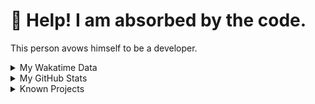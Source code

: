 # 🥺 Help! I am absorbed by the code. 

This person avows himself to be a developer.

<details>

<summary>My Wakatime Data</summary>

<!--START_SECTION:waka-->
![Lines of code](https://img.shields.io/badge/From%20Hello%20World%20I%27ve%20Written-8.8%20million%20lines%20of%20code-blue)

**🐱 My GitHub Data** 

> 📦 741.9 kB Used in GitHub's Storage 
 > 
> 🏆 1,618 Contributions in the Year 2023
 > 
> 🚫 Not Opted to Hire
 > 
> 📜 87 Public Repositories 
 > 
> 🔑 25 Private Repositories 
 > 
**I'm an Early 🐤** 

```text
🌞 Morning                1744 commits        ██████░░░░░░░░░░░░░░░░░░░   24.60 % 
🌆 Daytime                2903 commits        ██████████░░░░░░░░░░░░░░░   40.96 % 
🌃 Evening                2371 commits        ████████░░░░░░░░░░░░░░░░░   33.45 % 
🌙 Night                  70 commits          ░░░░░░░░░░░░░░░░░░░░░░░░░   00.99 % 
```
📅 **I'm Most Productive on Wednesday** 

```text
Monday                   821 commits         ███░░░░░░░░░░░░░░░░░░░░░░   11.58 % 
Tuesday                  1189 commits        ████░░░░░░░░░░░░░░░░░░░░░   16.77 % 
Wednesday                1267 commits        ████░░░░░░░░░░░░░░░░░░░░░   17.88 % 
Thursday                 980 commits         ███░░░░░░░░░░░░░░░░░░░░░░   13.83 % 
Friday                   1058 commits        ████░░░░░░░░░░░░░░░░░░░░░   14.93 % 
Saturday                 955 commits         ███░░░░░░░░░░░░░░░░░░░░░░   13.47 % 
Sunday                   818 commits         ███░░░░░░░░░░░░░░░░░░░░░░   11.54 % 
```


**I Mostly Code in Go** 

```text
Go                       32 repos            ████████░░░░░░░░░░░░░░░░░   32.99 % 
Python                   21 repos            █████░░░░░░░░░░░░░░░░░░░░   21.65 % 
TeX                      6 repos             ██░░░░░░░░░░░░░░░░░░░░░░░   06.19 % 
Swift                    3 repos             █░░░░░░░░░░░░░░░░░░░░░░░░   03.09 % 
Rust                     2 repos             █░░░░░░░░░░░░░░░░░░░░░░░░   02.06 % 
```




 Last Updated on 14/12/2023 01:16:09 UTC
<!--END_SECTION:waka-->

</details>

<details>
 
 <summary>My GitHub Stats</summary>

[![CDFMLR's github stats](https://github-readme-stats.vercel.app/api?username=cdfmlr&count_private=true&show_icons=true)](https://github.com/anuraghazra/github-readme-stats)
 
</details>

<details>

<summary>Known Projects</summary>

[![Star History Chart](https://api.star-history.com/svg?repos=cdfmlr/pyflowchart,cdfmlr/muvtuber,cdfmlr/crud,cdfmlr/murecom-verse-1,cdfmlr/murecom-intro&type=Date)](https://star-history.com/#cdfmlr/pyflowchart&cdfmlr/muvtuber&cdfmlr/crud&cdfmlr/murecom-verse-1&cdfmlr/murecom-intro&Date)

 </details>

